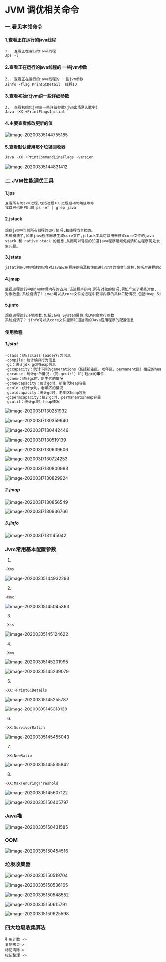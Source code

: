 

# JVM 调优相关命令



### 一.看见本领命令

#### 1.查看正在运行的java线程

~~~
1.	查看正在运行的java线程
Jps -l
~~~



#### 2.查看正在运行的java线程的 一些jvm参数

~~~
2.	查看正在运行的java线程的 一些jvm参数
Jinfo -flag PrintGCDetail  线程ID
~~~



#### 3.查看初始化jvm的一些详细参数

~~~
3.	查看初始化jvm的一些详细参数(jvm出场默认数字)
Java -XX:+PrintFlagsInitial
~~~



#### 4.主要查看修改更新的值

![image-20200305144755185](C:\Users\Dehan.Gao\AppData\Roaming\Typora\typora-user-images\image-20200305144755185.png)



#### 5.查看默认使用那个垃圾回收器

~~~java
Java -XX:+PrintCommandLineFlags -version
~~~



![image-20200305144831412](C:\Users\Dehan.Gao\AppData\Roaming\Typora\typora-user-images\image-20200305144831412.png)





### 二.JVM性能调优工具

#### 1.jps

~~~java
查看所有的jvm进程,包括进程ID,进程启动的路径等等
我自己也用PS,即 ps -ef | grep java
~~~

#### 2.jstack

~~~
观察jvm中当前所有线程的运行情况,和线程当前状态。
系统崩溃了,如果java程序崩溃生成core文件,jstack工具可以用来获得core文件的java stack 和 native stack 的信息,从而可以轻松的知道java程序是如何崩溃和在程序何处发生问题。
~~~

#### 3.jstats

~~~java
jstat利用JVM内建的指令对Java应用程序的资源和性能进行实时的命令行监控,包括对进程的classloader,compiler,gc情况;特别的,一个极强的监视内存工具,可以用来监视JVM内存内的各种堆和非堆的大小及其内存使用量,以及加载类的数量。
~~~



#### 4.jmap

~~~java
监视进程运行中的jvm物理内存的占用,该进程内存内,所有对象的情况,例如产生了哪些对象,
对象数量;系统崩溃了? jmap可以从core文件或进程中获得内存的具体匹配情况,包括Heap Size,Perm size等等
~~~



#### 5.jinfo

~~~java
观察进程运行环境参数,包括Java System属性,和JVM命令行参数
系统崩溃了? jinfo可以从core文件里面知道崩溃的Java应用程序的配置信息    
~~~



#### 使用教程

##### 1.jstat

~~~java
-class：统计class loader行为信息 
-compile：统计编译行为信息 
-gc：统计jdk gc时heap信息 
-gccapacity：统计不同的generations（包括新生区，老年区，permanent区）相应的heap容量情况 
-gccause：统计gc的情况，（同-gcutil）和引起gc的事件 
-gcnew：统计gc时，新生代的情况 
-gcnewcapacity：统计gc时，新生代heap容量 
-gcold：统计gc时，老年区的情况 
-gcoldcapacity：统计gc时，老年区heap容量 
-gcpermcapacity：统计gc时，permanent区heap容量 
-gcutil：统计gc时，heap情况
~~~



![image-20200317130251932](C:\Users\Dehan.Gao\AppData\Roaming\Typora\typora-user-images\image-20200317130251932.png)



![image-20200317130359940](C:\Users\Dehan.Gao\AppData\Roaming\Typora\typora-user-images\image-20200317130359940.png)



![image-20200317130442446](C:\Users\Dehan.Gao\AppData\Roaming\Typora\typora-user-images\image-20200317130442446.png)



![image-20200317130519139](C:\Users\Dehan.Gao\AppData\Roaming\Typora\typora-user-images\image-20200317130519139.png)





![image-20200317130639606](C:\Users\Dehan.Gao\AppData\Roaming\Typora\typora-user-images\image-20200317130639606.png)





![image-20200317130724253](C:\Users\Dehan.Gao\AppData\Roaming\Typora\typora-user-images\image-20200317130724253.png)



![image-20200317130800993](C:\Users\Dehan.Gao\AppData\Roaming\Typora\typora-user-images\image-20200317130800993.png)





![image-20200317130829924](C:\Users\Dehan.Gao\AppData\Roaming\Typora\typora-user-images\image-20200317130829924.png)

##### 2.jmap

![image-20200317130856549](C:\Users\Dehan.Gao\AppData\Roaming\Typora\typora-user-images\image-20200317130856549.png)



![image-20200317130936766](C:\Users\Dehan.Gao\AppData\Roaming\Typora\typora-user-images\image-20200317130936766.png)



##### 3.jinfo

![image-20200317131145042](C:\Users\Dehan.Gao\AppData\Roaming\Typora\typora-user-images\image-20200317131145042.png)



### Jvm常用基本配置参数

1.

~~~
-Xms 
~~~

![image-20200305144932293](C:\Users\Dehan.Gao\AppData\Roaming\Typora\typora-user-images\image-20200305144932293.png)





2.

~~~
-Mmx
~~~

![image-20200305145045363](C:\Users\Dehan.Gao\AppData\Roaming\Typora\typora-user-images\image-20200305145045363.png)



3.

~~~
-Xss
~~~

![image-20200305145124622](C:\Users\Dehan.Gao\AppData\Roaming\Typora\typora-user-images\image-20200305145124622.png)



4.

~~~
-Xmn
~~~

![image-20200305145201995](C:\Users\Dehan.Gao\AppData\Roaming\Typora\typora-user-images\image-20200305145201995.png)

![image-20200305145239079](C:\Users\Dehan.Gao\AppData\Roaming\Typora\typora-user-images\image-20200305145239079.png)



5.

~~~
-XX:+PrintGCDetails
~~~



![image-20200305145255787](C:\Users\Dehan.Gao\AppData\Roaming\Typora\typora-user-images\image-20200305145255787.png)





![image-20200305145318138](C:\Users\Dehan.Gao\AppData\Roaming\Typora\typora-user-images\image-20200305145318138.png)



6.

~~~
-XX:SurvivorRation
~~~

![image-20200305145455043](C:\Users\Dehan.Gao\AppData\Roaming\Typora\typora-user-images\image-20200305145455043.png)



7.

~~~
-XX:NewRatio
~~~

![image-20200305145535842](C:\Users\Dehan.Gao\AppData\Roaming\Typora\typora-user-images\image-20200305145535842.png)



8.

~~~
-XX:MaxTenuringThreshold
~~~

![image-20200305145607122](C:\Users\Dehan.Gao\AppData\Roaming\Typora\typora-user-images\image-20200305145607122.png)

![image-20200305150405797](C:\Users\Dehan.Gao\AppData\Roaming\Typora\typora-user-images\image-20200305150405797.png)





### Java堆



![image-20200305150431585](C:\Users\Dehan.Gao\AppData\Roaming\Typora\typora-user-images\image-20200305150431585.png)





### OOM

![image-20200305150454516](C:\Users\Dehan.Gao\AppData\Roaming\Typora\typora-user-images\image-20200305150454516.png)





### 垃圾收集器



![image-20200305150519704](C:\Users\Dehan.Gao\AppData\Roaming\Typora\typora-user-images\image-20200305150519704.png)



![image-20200305150536165](C:\Users\Dehan.Gao\AppData\Roaming\Typora\typora-user-images\image-20200305150536165.png)



![image-20200305150548552](C:\Users\Dehan.Gao\AppData\Roaming\Typora\typora-user-images\image-20200305150548552.png)



![image-20200305150615791](C:\Users\Dehan.Gao\AppData\Roaming\Typora\typora-user-images\image-20200305150615791.png)



![image-20200305150625598](C:\Users\Dehan.Gao\AppData\Roaming\Typora\typora-user-images\image-20200305150625598.png)



### 四大垃圾收集算法

~~~
引用计数 ->
复制拷贝->
标记清除->
标记整理 ->
~~~

